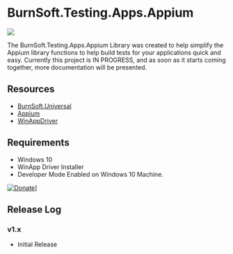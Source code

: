 # BurnSoft.Testing.Apps.Appium

![](https://img.shields.io/badge/license-MIT-blue.svg?maxAge=3600) 

The BurnSoft.Testing.Apps.Appium Library was created to help simplify the Appium library functions to help build tests for your applications quick and easy.
Currently this project is IN PROGRESS, and as soon as it starts coming together, more documentation will be presented.


## Resources
- [BurnSoft.Universal](https://github.com/burnsoftnet/BurnSoft.Universal)
- [Appium](https://appium.io/)
- [WinAppDriver](https://github.com/microsoft/WinAppDriver)

## Requirements

- Windows 10
- WinApp Driver Installer
- Developer Mode Enabled on Windows 10 Machine.

[![Donate](https://www.paypalobjects.com/en_US/i/btn/btn_donateCC_LG.gif)](https://www.paypal.com/cgi-bin/webscr?cmd=_s-xclick&hosted_button_id=JSW8XEMQVH4BE)]


## Release Log

### v1.x

- Initial Release